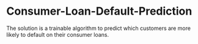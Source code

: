 # Consumer-Loan-Default-Prediction
The solution is a trainable algorithm to predict which customers are more likely to default on their consumer loans. 
